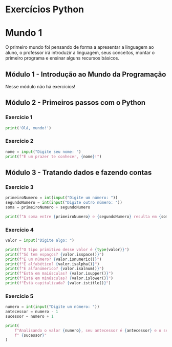 # Exercícios Python

# Mundo 1

O primeiro mundo foi pensando de forma a apresentar a linguagem ao aluno, o professor irá introduzir a linguagem, seus conceitos, montar o primeiro programa e ensinar alguns recursos básicos.

## Módulo 1 - Introdução ao Mundo da Programação

Nesse módulo não há exercícios!

## Módulo 2 - Primeiros passos com o Python

### Exercício 1

```python
print('Olá, mundo!')
```

### Exercício 2

```python
nome = input("Digite seu nome: ")
print(f"É um prazer te conhecer, {nome}!")
```

## Módulo 3 - Tratando dados e fazendo contas

### Exercício 3

```python
primeiroNumero = int(input("Digite um número: "))
segundoNumero = int(input("Digite outro número: "))
soma = primeiroNumero + segundoNumero

print(f"A soma entre {primeiroNumero} e {segundoNumero} resulta em {soma}")
```

### Exercício 4

```python
valor = input("Digite algo: ")

print(f"O tipo primitivo desse valor é {type(valor)}")
print(f"Só tem espaços? {valor.isspace()}")
print(f"É um número? {valor.isnumeric()}")
print(f"É alfabético? {valor.isalpha()}")
print(f"É alfanúmerico? {valor.isalnum()}")
print(f"Está em maiúsculas? {valor.isupper()}")
print(f"Está em minúsculas? {valor.islower()}")
print(f"Está capitalizada? {valor.istitle()}")
```

### Exercício 5

```python
numero = int(input("Digite um número: "))
antecessor = numero - 1
sucessor = numero + 1

print(
    f"Analisando o valor {numero}, seu antecessor é {antecessor} e o seu sucessor é"
    f" {sucessor}"
)
```
